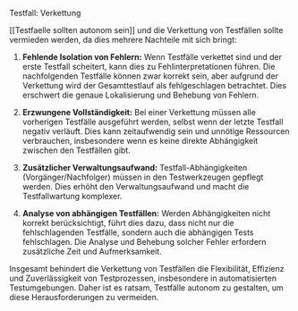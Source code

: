Testfall: Verkettung

[[Testfaelle sollten autonom sein]] und die Verkettung von Testfällen sollte vermieden werden, da dies mehrere Nachteile mit sich bringt:

1. **Fehlende Isolation von Fehlern:** Wenn Testfälle verkettet sind und der erste Testfall scheitert, kann dies zu Fehlinterpretationen führen. Die nachfolgenden Testfälle können zwar korrekt sein, aber aufgrund der Verkettung wird der Gesamttestlauf als fehlgeschlagen betrachtet. Dies erschwert die genaue Lokalisierung und Behebung von Fehlern.

2. **Erzwungene Vollständigkeit:** Bei einer Verkettung müssen alle vorherigen Testfälle ausgeführt werden, selbst wenn der letzte Testfall negativ verläuft. Dies kann zeitaufwendig sein und unnötige Ressourcen verbrauchen, insbesondere wenn es keine direkte Abhängigkeit zwischen den Testfällen gibt.

3. **Zusätzlicher Verwaltungsaufwand:** Testfall-Abhängigkeiten (Vorgänger/Nachfolger) müssen in den Testwerkzeugen gepflegt werden. Dies erhöht den Verwaltungsaufwand und macht die Testfallwartung komplexer.

4. **Analyse von abhängigen Testfällen:** Werden Abhängigkeiten nicht korrekt berücksichtigt, führt dies dazu, dass nicht nur die fehlschlagenden Testfälle, sondern auch die abhängigen Tests fehlschlagen. Die Analyse und Behebung solcher Fehler erfordern zusätzliche Zeit und Aufmerksamkeit.

Insgesamt behindert die Verkettung von Testfällen die Flexibilität, Effizienz und Zuverlässigkeit von Testprozessen, insbesondere in automatisierten Testumgebungen. Daher ist es ratsam, Testfälle autonom zu gestalten, um diese Herausforderungen zu vermeiden.